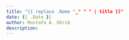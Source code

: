 ```yaml
---
title: "{{ replace .Name "_" " " | title }}"
date: {{ .Date }}
author: Mustafa A. Ghrib
description:
---
```

